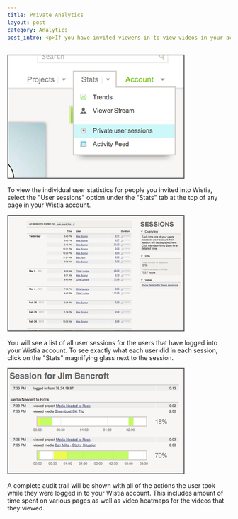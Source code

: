 ```yaml
---
title: Private Analytics
layout: post
category: Analytics
post_intro: <p>If you have invited viewers in to view videos in your account through the <a href="/private-sharing.html">Private Sharing</a> workflow, their analytics will show up in the Private Sessions area of your account.  To view these viewing sessions, follow the directions below</p>
---
```


<div class="post_image float_right"><img src="/images/pa_private_user_sessions_dropdown.png" alt="pa_private_user_sessions_dropdown" /></div>

To view the individual user statistics for people you invited into Wistia, select the "User sessions" option under the "Stats" tab at the top of any page in your Wistia account.

<div class="post_image float_right"><img src="/images/pa_private_user_sessions.png" alt="pa_private_user_sessions" /></div>

You will see a list of all user sessions for the users that have logged into your Wistia account.  To see exactly what each user did in each session, click on the "Stats" magnifying glass next to the session. 

<div class="post_image float_right"><img src="/images/pa_private_user.png" alt="pa_private_user" /></div>

A complete audit trail will be shown with all of the actions the user took while they were logged in to your Wistia account.  This includes amount of time spent on various pages as well as video heatmaps for the videos that they viewed.

